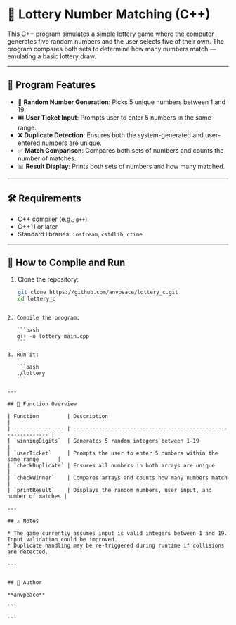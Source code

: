 
# 🎲 Lottery Number Matching (C++)

This C++ program simulates a simple lottery game where the computer generates five random numbers and the user selects five of their own. The program compares both sets to determine how many numbers match — emulating a basic lottery draw.

---

## 🧠 Program Features

- 🎰 **Random Number Generation**: Picks 5 unique numbers between 1 and 19.
- 🎟️ **User Ticket Input**: Prompts user to enter 5 numbers in the same range.
- ❌ **Duplicate Detection**: Ensures both the system-generated and user-entered numbers are unique.
- ✅ **Match Comparison**: Compares both sets of numbers and counts the number of matches.
- 📊 **Result Display**: Prints both sets of numbers and how many matched.

---

## 🛠️ Requirements

- C++ compiler (e.g., `g++`)
- C++11 or later
- Standard libraries: `iostream`, `cstdlib`, `ctime`

---

## 🧪 How to Compile and Run

1. Clone the repository:
   ```bash
   git clone https://github.com/anvpeace/lottery_c.git
   cd lottery_c
````

2. Compile the program:

   ```bash
   g++ -o lottery main.cpp
   ```

3. Run it:

   ```bash
   ./lottery
   ```

---

## 📄 Function Overview

| Function         | Description                                                    |
| ---------------- | -------------------------------------------------------------- |
| `winningDigits`  | Generates 5 random integers between 1–19                       |
| `userTicket`     | Prompts the user to enter 5 numbers within the same range      |
| `checkDuplicate` | Ensures all numbers in both arrays are unique                  |
| `checkWinner`    | Compares arrays and counts how many numbers match              |
| `printResult`    | Displays the random numbers, user input, and number of matches |

---

## ⚠️ Notes

* The game currently assumes input is valid integers between 1 and 19. Input validation could be improved.
* Duplicate handling may be re-triggered during runtime if collisions are detected.

---


## 👤 Author

**anvpeace**

```

```

